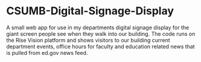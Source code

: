 # CSUMB-Digital-Signage-Display
A small web app for use in my departments digital signage display for the giant screen people see when they walk into our building.
The code runs on the Rise Vision platform and shows visitors to our building current department events, office hours for faculty
and education related news that is pulled from ed.gov news feed.
